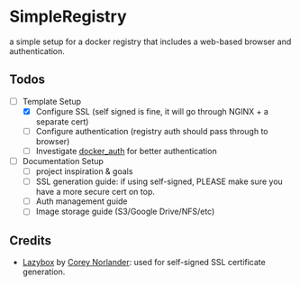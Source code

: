 # SimpleRegistry
a simple setup for a docker registry that includes a web-based browser and authentication.

## Todos
- [ ] Template Setup
  - [x] Configure SSL (self signed is fine, it will go through NGINX + a separate cert) 
  - [ ] Configure authentication (registry auth should pass through to browser)
  - [ ] Investigate [docker_auth](https://github.com/cesanta/docker_auth) for better authentication
- [ ] Documentation Setup
  - [ ] project inspiration & goals
  - [ ] SSL generation guide: if using self-signed, PLEASE make sure you have a more secure cert on top.
  - [ ] Auth management guide
  - [ ] Image storage guide (S3/Google Drive/NFS/etc)

## Credits
- [Lazybox](https://github.com/cnorlander/Lazybox) by [Corey Norlander](https://github.com/cnorlander): used for self-signed SSL certificate generation.